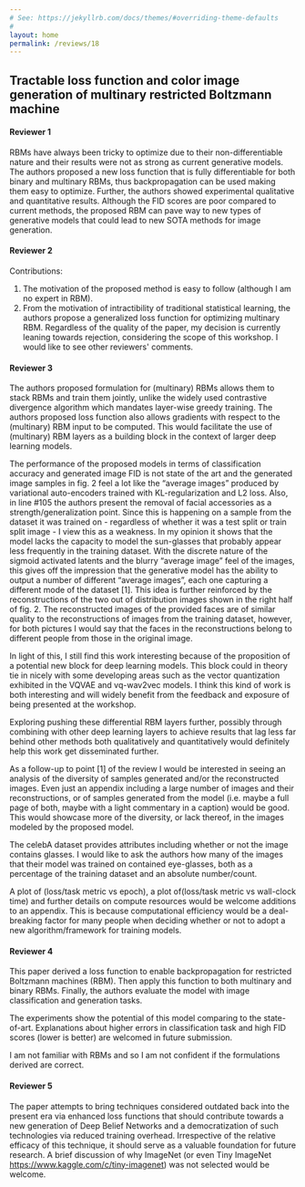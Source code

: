 ```yaml
---
# See: https://jekyllrb.com/docs/themes/#overriding-theme-defaults
#
layout: home
permalink: /reviews/18
---
```


## Tractable loss function and color image generation of multinary restricted Boltzmann machine

#### Reviewer 1
RBMs have always been tricky to optimize due to their non-differentiable nature and their results were not as strong as current generative models. The authors proposed a new loss function that is fully differentiable for both binary and multinary RBMs, thus backpropagation can be used making them easy to optimize. Further, the authors showed experimental qualitative and quantitative results. Although the FID scores are poor compared to current methods, the proposed RBM can pave way to new types of generative models that could lead to new SOTA methods for image generation.  

#### Reviewer 2
Contributions:
1. The motivation of the proposed method is easy to follow (although I am no expert in RBM).
2. From the motivation of intractibility of traditional statistical learning, the authors propose a generalized loss function for optimizing multinary RBM.	Regardless of the quality of the paper, my decision is currently leaning towards rejection, considering the scope of this workshop. I would like to see other reviewers' comments.

#### Reviewer 3
The authors proposed formulation for (multinary) RBMs allows them to stack RBMs and train them jointly, unlike the widely used contrastive divergence algorithm which mandates layer-wise greedy training. The authors proposed loss function also allows gradients with respect to the (multinary) RBM input to be computed. This would facilitate the use of (multinary) RBM layers as a building block in the context of larger deep learning models. 

The performance of the proposed models in terms of classification accuracy and generated image FID is not state of the art and the generated image samples in fig. 2 feel a lot like the “average images” produced by variational auto-encoders trained with KL-regularization and L2 loss. Also, in line #105 the authors present the removal of facial accessories as a strength/generalization point. Since this is happening on a sample from the dataset it was trained on - regardless of whether it was a test split or train split image - I view this as a weakness. In my opinion it shows that the model lacks the capacity to model the sun-glasses that probably appear less frequently in the training dataset. With the discrete nature of the sigmoid activated latents and the blurry “average image” feel of the images, this gives off the impression that the generative model has the ability to output a number of different “average images”, each one capturing a different mode of the dataset [1]. This idea is further reinforced by the reconstructions of the two out of distribution images shown in the right half of fig. 2. The reconstructed images of the provided faces are of similar quality to the reconstructions of images from the training dataset, however,  for both pictures I would say that the faces in the reconstructions belong to different people from those in the original image.

In light of this, I still find this work interesting because of the proposition of a potential new block for deep learning models. This block could in theory tie in nicely with some developing areas such as the vector quantization exhibited in the VQVAE  and vq-wav2vec models. I think this kind of work is both interesting and will widely benefit from the feedback and exposure of being presented at the workshop.

Exploring pushing these differential RBM layers further, possibly through combining with other deep learning layers to achieve results that lag less far behind other methods both qualitatively and quantitatively would definitely help this work get disseminated further.

As a follow-up to point [1] of the review I would be interested in seeing an analysis of the diversity of samples generated and/or the reconstructed images. Even just an appendix including a large number of images and their reconstructions, or of samples generated from the model (i.e. maybe a full page of both, maybe with a light commentary in a caption) would be good. This would showcase more of the diversity, or lack thereof, in the images modeled by the proposed model.
 
The celebA dataset provides attributes including whether or not the image contains glasses. I would like to ask the authors how many of the images that their model was trained on contained eye-glasses, both as a percentage of the training dataset and an absolute number/count.

A plot of (loss/task metric vs epoch), a plot of(loss/task metric vs wall-clock time) and further details on compute resources would be welcome additions to an appendix. This is because computational efficiency would be a deal-breaking factor for many people when deciding whether or not to adopt a new algorithm/framework for training models.

#### Reviewer 4
This paper derived a loss function to enable backpropagation for restricted Boltzmann machines (RBM). Then apply this function to both multinary and binary RBMs. Finally, the authors evaluate the model with image classification and generation tasks. 

The experiments show the potential of this model comparing to the state-of-art. Explanations about  higher errors in classification task and high FID scores (lower is better) are welcomed in future submission.

I am not familiar with RBMs and so I am not confident if the formulations derived are correct.

#### Reviewer 5

The paper attempts to bring techniques considered outdated back into the present era via enhanced loss functions that should contribute towards a new generation of Deep Belief Networks and a democratization of such technologies via reduced training overhead. Irrespective of the relative efficacy of this technique, it should serve as a valuable foundation for future research.	A brief discussion of why ImageNet (or even Tiny ImageNet https://www.kaggle.com/c/tiny-imagenet) was not selected would be welcome.